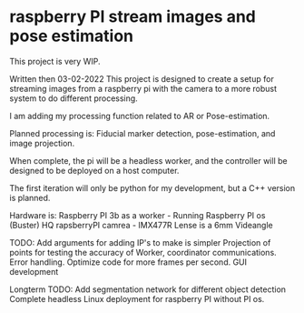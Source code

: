 # raspberry PI stream images and pose estimation 

This project is very WIP.

Written then 03-02-2022
This project is designed to create a setup for streaming images from a raspberry pi with the camera to a more robust system to do different processing.

I am adding my processing function related to AR or Pose-estimation.

Planned processing is:
Fiducial marker detection, pose-estimation, and image projection.

When complete, the pi will be a headless worker, and the controller will be designed to be deployed on a host computer.

The first iteration will only be python for my development, but a C++ version is planned.

Hardware is:
Raspberry PI 3b as a worker - Running Raspberry PI os (Buster)
HQ rapsberryPI camrea - IMX477R
Lense is a 6mm Videangle

TODO:
Add arguments for adding IP's to make is simpler
Projection of points for testing the accuracy of 
Worker, coordinator communications.
Error handling.
Optimize code for more frames per second.
GUI development

Longterm TODO:
Add segmentation network for different object detection
Complete headless Linux deployment for raspberry PI without PI os.
